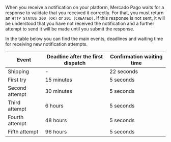 When you receive a notification on your platform, Mercado Pago waits for a response to validate that you received it correctly. For that, you must return an `HTTP STATUS 200 (OK)` or `201 (CREATED)`. If this response is not sent, it will be understood that you have not received the notification and a further attempt to send it will be made until you submit the response.

In the table below you can find the main events, deadlines and waiting time for receiving new notification attempts.

| Event | Deadline after the first dispatch | Confirmation waiting time |
| --- | --- | --- |
| Shipping | - | 22 seconds |
| First try | 15 minutes | 5 seconds |
| Second attempt | 30 minutes | 5 seconds |
| Third attempt | 6 hours | 5 seconds |
| Fourth attempt | 48 hours | 5 seconds |
| Fifth attempt | 96 hours | 5 seconds |